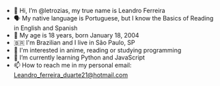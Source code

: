 - 👋 Hi, I’m @letrozias, my true name is Leandro Ferreira
- 🗣 My native language is Portuguese, but I know the Basics of Reading in English and Spanish
- 📅 My age is 18 years, born January 18, 2004
- 🇧🇷 I'm Brazilian and I live in São Paulo, SP
- 👀 I'm interested in anime, reading or studying programming
- 🌱 I’m currently learning Python and JavaScript
- 📫 How to reach me in my personal email: Leandro_ferreira_duarte21@hotmail.com

<!---
letrozias/letrozias is a ✨ special ✨ repository because its `README.md` (this file) appears on your GitHub profile.
You can click the Preview link to take a look at your changes.
--->
